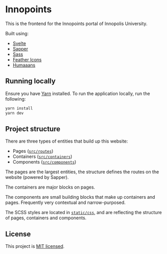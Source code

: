 # Innopoints

This is the frontend for the Innopoints portal of Innopolis University.

Built using:
 - [Svelte](https://svelte.dev/)
 - [Sapper](https://sapper.svelte.dev/)
 - [Sass](https://sass-lang.com/)
 - [Feather Icons](https://feathericons.com/)
 - [Humaaans](https://humaaans.com/)

## Running locally

Ensure you have [Yarn](https://yarnpkg.com/) installed.
To run the application locally, run the following:

```bash
yarn install
yarn dev
```

## Project structure

There are three types of entities that build up this website:
 - Pages ([`src/routes`](./src/routes))
 - Containers ([`src/containers`](./src/containers))
 - Components ([`src/components`](./src/components))

The pages are the largest entities, the structure defines the routes on the website (powered by Sapper).

The containers are major blocks on pages.

The components are small building blocks that make up containers and pages. Frequently very contextual and narrow-purposed.

The SCSS styles are located in [`static/css`](./static/css), and are reflecting the structure of pages, containers and components.


## License
This project is [MIT licensed](./LICENSE).
